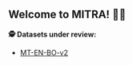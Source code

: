## Welcome to MITRA! 🙋‍♀️

**🕵️ Datasets under review:**

- [MT-EN-BO-v2](https://github.com/orgs/dharmamitra/projects/1)

